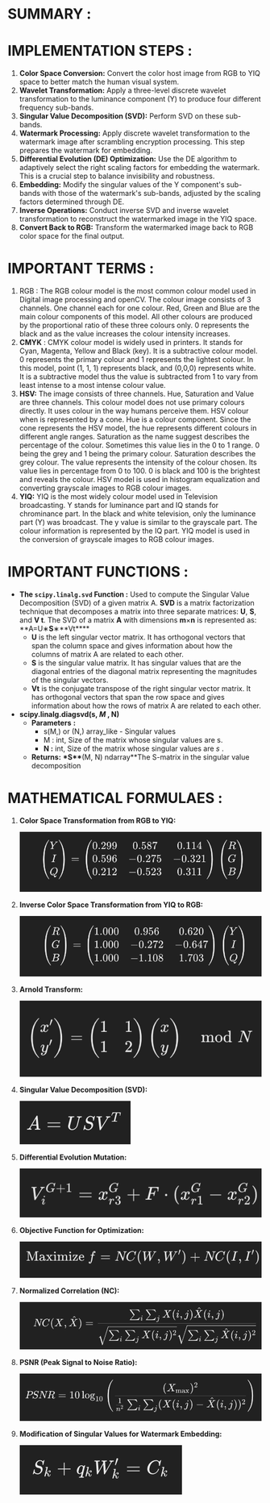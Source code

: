 # SUMMARY :

# IMPLEMENTATION STEPS :

1. **Color Space Conversion:** Convert the color host image from RGB to YIQ space to better match the human visual system.
2. **Wavelet Transformation:** Apply a three-level discrete wavelet transformation to the luminance component (Y) to produce four different frequency sub-bands.
3. **Singular Value Decomposition (SVD):** Perform SVD on these sub-bands.
4. **Watermark Processing:** Apply discrete wavelet transformation to the watermark image after scrambling encryption processing. This step prepares the watermark for embedding.
5. **Differential Evolution (DE) Optimization:** Use the DE algorithm to adaptively select the right scaling factors for embedding the watermark. This is a crucial step to balance invisibility and robustness.
6. **Embedding:** Modify the singular values of the Y component's sub-bands with those of the watermark's sub-bands, adjusted by the scaling factors determined through DE.
7. **Inverse Operations:** Conduct inverse SVD and inverse wavelet transformation to reconstruct the watermarked image in the YIQ space.
8. **Convert Back to RGB:** Transform the watermarked image back to RGB color space for the final output.

# IMPORTANT TERMS :

1. RGB : The RGB colour model is the most common colour model used in Digital image processing and openCV. The colour image consists of 3 channels. One channel each for one colour. Red, Green and Blue are the main colour components of this model. All other colours are produced by the proportional ratio of these three colours only. 0 represents the black and as the value increases the colour intensity increases.
2. **CMYK** : CMYK colour model is widely used in printers. It stands for Cyan, Magenta, Yellow and Black (key). It is a subtractive colour model. 0 represents the primary colour and 1 represents the lightest colour. In this model, point (1, 1, 1) represents black, and (0,0,0) represents white. It is a subtractive model thus the value is subtracted from 1 to vary from least intense to a most intense colour value.
3. **HSV:** The image consists of three channels. Hue, Saturation and Value are three channels. This colour model does not use primary colours directly. It uses colour in the way humans perceive them. HSV colour when is represented by a cone. Hue is a colour component. Since the cone represents the HSV model, the hue represents different colours in different angle ranges. Saturation as the name suggest describes the percentage of the colour. Sometimes this value lies in the 0 to 1 range. 0 being the grey and 1 being the primary colour. Saturation describes the grey colour. The value represents the intensity of the colour chosen. Its value lies in percentage from 0 to 100. 0 is black and 100 is the brightest and reveals the colour. HSV model is used in histogram equalization and converting grayscale images to RGB colour images.
4. **YIQ:** YIQ is the most widely colour model used in Television broadcasting. Y stands for luminance part and IQ stands for chrominance part. In the black and white television, only the luminance part (Y) was broadcast. The y value is similar to the grayscale part. The colour information is represented by the IQ part. YIQ model is used in the conversion of grayscale images to RGB colour images.

# IMPORTANT FUNCTIONS :

- **The `scipy.linalg.svd` Function :** Used to compute the Singular Value Decomposition (SVD) of a given matrix A. **SVD** is a matrix factorization technique that decomposes a matrix into three separate matrices: **U**, **S**, and **V t**. The SVD of a matrix **A** with dimensions **m**×**n** is represented as: **A=U∗**S**∗**Vt\*\*\*\*
  - **U** is the left singular vector matrix. It has orthogonal vectors that span the column space and gives information about how the columns of matrix A are related to each other.
  - **S** is the singular value matrix. It has singular values that are the diagonal entries of the diagonal matrix representing the magnitudes of the singular vectors.
  - **Vt** is the conjugate transpose of the right singular vector matrix. It has orthogonal vectors that span the row space and gives information about how the rows of matrix A are related to each other.
- **scipy.linalg.diagsvd(s, _M_ , N)**
  - **Parameters** **:**
    - s(M,) or (N,) array_like - Singular values
    - M : int, Size of the matrix whose singular values are s.
    - **N :** int, Size of the matrix whose singular values are _s_ .
  - **Returns:** **\*S\*\***(M, N) ndarray\*\*The S-matrix in the singular value decomposition

# MATHEMATICAL FORMULAES :

1. **Color Space Transformation from RGB to YIQ:**

   ![1712555754564](image/README/1712555754564.png)

2. **Inverse Color Space Transformation from YIQ to RGB:**

   ![1712555795124](image/README/1712555795124.png)

3. **Arnold Transform:**

   ![1712555840484](image/README/1712555840484.png)

4. **Singular Value Decomposition (SVD):**

   ![1712555892724](image/README/1712555892724.png)

5. **Differential Evolution Mutation:**

   ![1712555934553](image/README/1712555934553.png)

6. **Objective Function for Optimization:**

   ![1712555964240](image/README/1712555964240.png)

7. **Normalized Correlation (NC):**

   ![1712556001048](image/README/1712556001048.png)

8. **PSNR (Peak Signal to Noise Ratio):**

   ![1712556031724](image/README/1712556031724.png)

9. **Modification of Singular Values for Watermark Embedding:**

   ![1712556067906](image/README/1712556067906.png)

